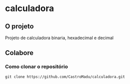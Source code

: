 # calculadora
## O projeto
Projeto de calculadora binaria, hexadecimal e decimal
## Colabore

### Como clonar o repositório

```
git clone https://github.com/CastroMadu/calculadora.git
```
